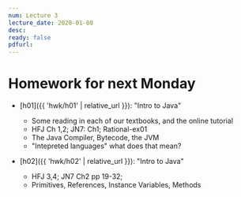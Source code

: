 ```yaml
---
num: Lecture 3
lecture_date: 2020-01-08
desc:
ready: false
pdfurl:
---
```


# Homework for next Monday

* [h01]({{ 'hwk/h01' | relative_url }}): "Intro to Java"
   * Some reading in each of our textbooks, and the online tutorial
   * HFJ Ch 1,2; JN7: Ch1; Rational-ex01
   * The Java Compiler, Bytecode, the JVM
   * "Intepreted languages" what does that mean?
   


* [h02]({{ 'hwk/h02' | relative_url }}): "Intro to Java"
   * HFJ 3,4; JN7 Ch2 pp 19-32;
   * Primitives, References, Instance Variables, Methods


